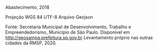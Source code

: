 Abastecimento, 2018

Projeção WGS 84
UTF-8
Arquivo Geojson


Fonte: Secretaria Municipal de Desenvolvimento, Trabalho e Empreendedorismo, Município de São Paulo. Disponível em http://geosampa.prefeitura.sp.gov.br
Levantamento próprio nas outras cidades da RMSP, 2020.
